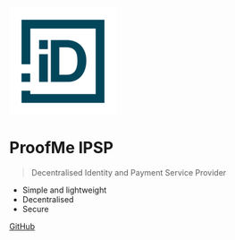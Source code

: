 ![logo](_media/icon.png)

# ProofMe IPSP

> Decentralised Identity and Payment Service Provider

- Simple and lightweight
- Decentralised
- Secure

[GitHub](https://github.com/Proofme-id/Documentation)
<!-- [Introduction](#/introduction) -->
<!-- [Get started](#/getstarted) -->